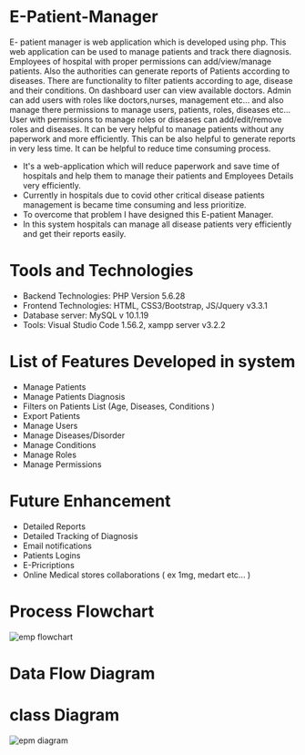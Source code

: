 # E-Patient-Manager
E- patient manager is web application which is developed using php. 
This web application can be used to manage patients and track there diagnosis. Employees of hospital with proper permissions can add/view/manage patients. Also the authorities can generate reports of Patients according to diseases. There are functionality to filter patients according to age, disease and their conditions. On dashboard user can view available doctors. Admin can add users with roles like doctors,nurses, management etc... and also manage there permissions to manage users, patients, roles, diseases etc... User with permissions to manage roles or diseases can add/edit/remove roles and diseases. It can be very helpful to manage patients without any paperwork and more efficiently. This can be also helpful to generate reports in very less time. It can be helpful to reduce time consuming process.
- It's a web-application which will reduce paperwork and save time of hospitals and help them to manage their patients and Employees Details very efficiently. 
- Currently in hospitals due to covid other critical disease patients management is became time consuming and less prioritize. 
- To overcome that problem I have designed this E-patient Manager. 
- In this system hospitals can manage all disease patients very efficiently and get their reports easily.
# Tools and Technologies
- Backend Technologies: PHP Version 5.6.28 
- Frontend Technologies: HTML, CSS3/Bootstrap, JS/Jquery v3.3.1
- Database server: MySQL v 10.1.19 
- Tools: Visual Studio Code 1.56.2, xampp server v3.2.2
# List of Features Developed in system
- Manage Patients 
- Manage Patients Diagnosis 
- Filters on Patients List (Age, Diseases, Conditions ) 
- Export Patients 
- Manage Users 
- Manage Diseases/Disorder 
- Manage Conditions 
- Manage Roles 
- Manage Permissions
# Future Enhancement
- Detailed Reports 
- Detailed Tracking of Diagnosis 
- Email notifications 
- Patients Logins  
- E-Pricriptions 
- Online Medical stores collaborations ( ex 1mg, medart etc... )
# Process Flowchart
![emp flowchart](https://user-images.githubusercontent.com/84666115/119259339-733cb880-bbeb-11eb-849c-55aac779a255.png)
# Data Flow Diagram
# class Diagram
![epm diagram](https://user-images.githubusercontent.com/84666115/119261087-615f1380-bbf3-11eb-8300-dc4983480c2b.png)

